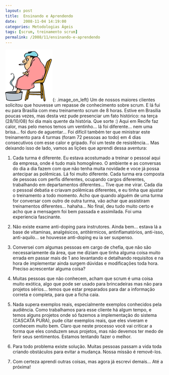 ```yaml
---
layout: post
title:  Ensinando e Aprendendo
date:   2008-11-04 14:19:00
categories: Metodologias Ágeis
tags: [scrum, treinamento scrum]
permalink: /2008/11/ensinando-e-aprendendo
---
```


![resfriado](/assets/images/2008/cold-flu.gif){: .image_on_left} Um de nossos maiores clientes solicitou que houvesse um repasse de conhecimento sobre scrum. E lá fui eu para Brasília com meu treinamento scrum de 8 horas. Estive em Brasília poucas vezes, mas desta vez pude presenciar um fato histórico: na terça (28/10/08) foi dia mais quente da história. Que sorte :) Aqui em Recife faz calor, mas pelo menos temos um ventinho... lá foi diferente... nem uma brisa... foi duro de aguentar... Foi difícil também ter que ministrar este treinamento para 4 turmas (foram 72 pessoas ao todo) em 4 dias consecutivos com esse calor e gripado. Foi um teste de resistência... Mas deixando isso de lado, vamos as lições que aprendi dessa aventura:

1. Cada turma é diferente. Eu estava acostumado a treinar o pessoal aqui da empresa, onde é tudo mais homogêneo. O ambiente e as conversas do dia a dia fazem com que não tenha muita novidade e voce já possa antecipar as polêmicas. Lá foi muito diferente. Cada turma era composta de pessoas com perfis diferentes, ocupando cargos diferentes, trabalhando em departamentos diferentes... Tive que me virar. Cada dia o pessoal debatia e criavam polêmicas diferentes, e eu tinha que ajustar o treinamento a todo momento. Acho que quando alguém de uma turma for conversar com outro de outra turma, vão achar que assistiram treinamentos diferentes... hahaha... No final, deu tudo muito certo e acho que a mensagem foi bem passada e assimilada. Foi uma experiencia fascinante.

2. Não existe exame anti-doping para instrutores. Ainda bem... estava lá a base de vitaminas, analgésicos, antitérmicos, antinflamatórios, anti-isso, anti-aquilo... se houvesse anti-doping eu ia ser suspenso.

3. Conversei com algumas pessoas em cargo de chefia, que não são necessariamente da área, que me diziam que tinha alguma coisa muito errada em passar mais de 1 ano levantando e detalhando requisitos e na hora de implementar ainda surgem dúvidas e modificações toda hora. Preciso acrescentar alguma coisa?

4. Muitas pessoas que não conhecem, acham que scrum é uma coisa muito exótica, algo que pode ser usado para brincadeiras mas não para projetos sérios... temos que estar preparados para dar a informação correta e completa, para que a ficha caia.

5. Nada supera exemplos reais, especialmente exemplos conhecidos pela audiência. Como trabalhamos para esse cliente há algum tempo, e temos alguns projetos onde só fazemos a implementação do sistema (CASCATA PURA), pude citar exemplos reais, que eles viveram e conhecem muito bem. Claro que neste processo você vai criticar a forma que eles conduzem seus projetos, mas não devemos ter medo de ferir seus sentimentos. Estamos tentando fazer o melhor.

6. Para todo problema existe solução. Muitas pessoas passam a vida toda criando obstáculos para evitar a mudança. Nossa missão é removê-los.

7. Com certeza aprendi outras coisas, mas agora já escrevi demais... Até a próxima!